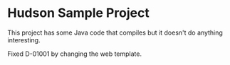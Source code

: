 # Hudson Sample Project
This project has some Java code that compiles but it doesn't do anything interesting.

Fixed D-01001 by changing the web template.